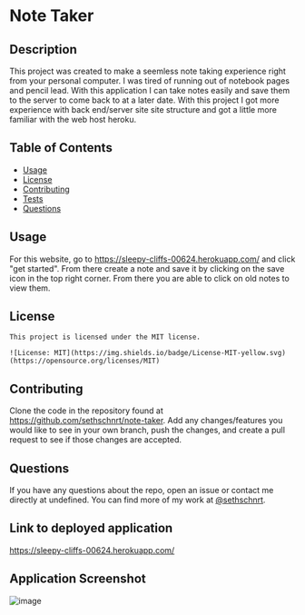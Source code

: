# Note Taker

## Description

This project was created to make a seemless note taking experience right from your personal computer. I was tired of running out of notebook pages and pencil lead. With this application I can take notes easily and save them to the server to come back to at a later date. With this project I got more experience with back end/server site site structure and got a little more familiar with the web host heroku.

## Table of Contents 

- [Usage](#usage)
- [License](#license)
- [Contributing](#contributing)
- [Tests](#tests)
- [Questions](#questions)

## Usage 

For this website, go to https://sleepy-cliffs-00624.herokuapp.com/ and click "get started". From there create a note and save it by clicking on the save icon in the top right corner. From there you are able to click on old notes to view them.

## License
  
    This project is licensed under the MIT license. 
      
    ![License: MIT](https://img.shields.io/badge/License-MIT-yellow.svg) (https://opensource.org/licenses/MIT)

## Contributing

Clone the code in the repository found at https://github.com/sethschnrt/note-taker. Add any changes/features you would like to see in your own branch, push the changes, and create a pull request to see if those changes are accepted.

## Questions

If you have any questions about the repo, open an issue or contact me directly at undefined. You can find more of my work at [@sethschnrt](https://github.com/sethschnrt/).

## Link to deployed application

https://sleepy-cliffs-00624.herokuapp.com/

## Application Screenshot 

![image](https://github.com/sethschnrt/note-taker/assets/127680441/3a9a27e5-f853-4c51-af34-427f524ff39f)

